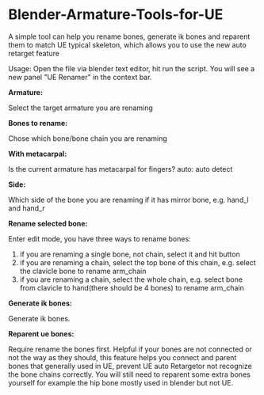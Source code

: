 # Blender-Armature-Tools-for-UE
A simple tool can help you rename bones, generate ik bones and reparent them to match UE typical skeleton, which allows you to use the new auto retarget feature

Usage:
Open the file via blender text editor, hit run the script.
You will see a new panel "UE Renamer" in the context bar.


**Armature:**

  Select the target armature you are renaming


**Bones to rename:**

  Chose which bone/bone chain you are renaming


**With metacarpal:**

  Is the current armature has metacarpal for fingers?
  auto: auto detect


**Side:**

  Which side of the bone you are renaming if it has mirror bone, e.g. hand_l and hand_r


**Rename selected bone:**

  Enter edit mode, you have three ways to rename bones:
  1. if you are renaming a single bone, not chain, select it and hit button
  2. if you are renaming a chain, select the top bone of this chain, e.g. select the clavicle bone to rename arm_chain
  3. if you are renaming a chain, select the whole chain, e.g. select bone from clavicle to hand(there should be 4 bones) to rename arm_chain


**Generate ik bones:**

  Generate ik bones.


**Reparent ue bones:**

  Require rename the bones first.
  Helpful if your bones are not connected or not the way as they should, 
  this feature helps you connect and parent bones that generally used in UE, prevent UE auto Retargetor not recognize the bone chains correctly.
  You will still need to reparent some extra bones yourself for example the hip bone mostly used in blender but not UE.
